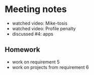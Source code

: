 
Meeting notes
=================

* watched video: Mike-tosis
* watched video: Profile penalty
* discussed #4: apps

Homework
-----------------
* work on requirement 5
* work on projects from requirement 6

<!-- BPB, RR, CP, EP, AVB, BAB, TP, BK, (CR,AT) JW?  -->
